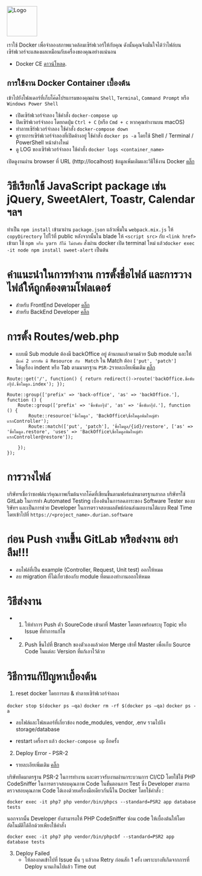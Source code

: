 <a href="https://www.adiwit.co.th"><img src="http://www.adiwit.co.th/wp-content/uploads/logo.png" alt="Logo" width="80px"></a>

เราใช้ Docker เพื่อจำลองสภาพแวดล้อมเซิร์ฟเวอร์ให้กับคุณ ดังนั้นคุณจึงมั่นใจได้ว่าไฟล์บนเซิร์ฟเวอร์จะแสดงผลเหมือนกับเครื่องของคุณอย่างแน่นอน

- Docker CE [ดาวน์โหลด](https://www.docker.com/community-edition#/download).

## การใช้งาน Docker Container เบื้องต้น
เข้าไปยังโฟลเดอร์ที่เก็บโค๊ดโปรแกรมของคุณผ่าน `Shell`, `Terminal`, `Command Prompt` หรือ `Windows Power Shell`
- เปิดเซิร์ฟเวอร์จำลอง ใช้คำสั่ง `docker-compose up`
- ปิดเซิร์ฟเวอร์จำลอง โดยกดปุ่ม `Ctrl + C` (หรือ `Cmd + c` หากคุณทำงานบน macOS)
- ทำลายเซิร์ฟเวอร์จำลอง ใช้คำสั่ง `docker-compose down`
- ดูรายการเซิร์ฟเวอร์จำลองที่เปิดค้างอยู่ ใช้คำสั่ง `docker ps -a` โดยใช้ Shell / Terminal / PowerShell หน้าต่างใหม่
- ดู LOG ของเซิร์ฟเวอร์จำลอง ใช้คำสั่ง `docker logs <container_name>`

เปิดดูงานผ่าน browser ที่ URL (http://localhost) ข้อมูลเพิ่มเติมและวิธีใช้งาน Docker [คลิ๊ก](https://docs.docker.com/get-started)

# วิธีเรียกใช้ JavaScript package เช่น jQuery, SweetAlert, Toastr, Calendar ฯลฯ

ทำเป็น `npm install` เข้ามาผ่าน `package.json` แล้วเพิ่มใน `webpack.mix.js` ให้ `copyDirectory` ไปใว้ที่ public หลังจากนั้นใน blade ให้ `<script src>` กับ `<link href>` เข้ามา ใช้ `npm หรือ yarn ก็ได้ ไม่บังคับ`
สั่งผ่าน docker เปิด terminal ใหม่ แล้ว`docker exec -it node npm install sweet-alert` เป็นต้น

# คำแนะนำในการทำงาน การตั้งชื่อไฟล์ และการวางไฟล์ให้ถูกต้องตามโฟลเดอร์

- สำหรับ FrontEnd Developer [คลิ๊ก](FrontEndReadMe.md)
- สำหรับ BackEnd Developer [คลิ๊ก](BackEndReadMe.md)

# การตั้ง Routes/web.php 
- เเบบมี  Sub module ต้องมี  backOffice อยู่ ด้านบนเเล้วตามด้วย Sub module และให้`มีเเค่ 2 บรรทัด มี Resource กับ  Match` ใน Match ต้อง `['put', 'patch']`
- ให้ดูเรื่อง indent หรือ Tab ตามมาตรฐาน  `PSR-2`รายละเอียเพิ่มเติม [คลิ๊ก](http://www.php-fig.org/psr/ps)

```
Route::get('/', function() { return redirect()->route('backOffice.ชื่อซับกรุ๊ป.ชื่อโมดูล.index'); }); 

Route::group(['prefix' => 'back-office', 'as' => 'backOffice.'], function () { 
    Route::group(['prefix' => 'ชื่อซับกรุ๊ป', 'as' => 'ชื่อซับกรุ๊ป.'], function () { 
        Route::resource('ชื่อโมดูล', 'BackOffice\ชื่อโมดูลพิมใหญ่ตัวเเรกController'); 
        Route::match(['put', 'patch'], 'ชื่อโมดูล/{id}/restore', ['as' => 'ชื่อโมดูล.restore', 'uses' => 'BackOffice\ชื่อโมดูลพิมใหญ่ตัวเเรกController@restore']); 

    }); 
});
```
# การวางไฟล์
บริษัทฯเชื่อว่าซอฟต์แวร์คุณภาพเริ่มต้นจากโค๊ดที่เขียนขึ้นตามฟอร์แม่ทมาตรฐานสากล บริษัทฯใช้ GitLab ในการทำ Automated Testing เบื้องต้นในการลดภาระของ Software Tester ของบริษัทฯ และเป็นการช่วย Developer ในการตรวจสอบผลลัพธ์ก่อนส่งมอบงานได้แบบ Real Time โดยเข้าไปที่ `https://<project_name>.durian.software`

# ก่อน Push งานขึ้น GitLab หรือส่งงาน อย่าลืม!!!
 - ลบไฟล์ที่เป็น example (Controller, Request, Unit test) ออกให้หมด
 - ลบ migration ที่ไม่เกี่ยวข้องกับ module ที่ตนเองทำงานออกให้หมด

# วิธีส่งงาน
- 1. ให้ทำการ Push ตัว SoureCode เข้ามาที่ Master โดยตรงพร้อมระบุ Topic หรือ Issue ที่ทำการแก้ไข
- 2. Push ขึ้นไปที่ Branch ของตัวเองแล้วค่อย Merge เข้าที่ Master เพื่อเก็บ Source Code ในแต่ละ Version ที่แก้เอาไว้ด้วย
 
# วิธีการแก้ปัญหาเบื้องต้น

1. reset docker โดยการลบ & ทำลายเซิร์ฟเวอร์จำลอง

`docker stop $(docker ps –qa)`
`docker rm -rf $(docker ps –qa)`
`docker ps -a`

- ลบไฟล์และโฟลเดอร์ที่เกี่ยวข้อง node_modules, vendor, .env รวมไปถึง storage/database

- restart เครื่องฯ แล้ว `docker-compose up` อีกครั้ง

2. Deploy Error - PSR-2 
    
- รายละเอียเพิ่มเติม [คลิ๊ก](http://www.php-fig.org/psr/psr-2/)

บริษัทยึดมาตรฐาน PSR-2 ในการทำงาน และตรวจรับงานผ่านกระบวนการ CI/CD โดยใช้ใช้ PHP CodeSniffer ในการตรวจสอบคุณภาพ Code ในขั้นตอนการ Test ซึ่ง Developer สามารถตรวจสอบคุณภาพ Code ได้เองด้วยเครื่องมือเดียวกันนี้ใน Docker โดยใช้คำสั่ง :
```
docker exec -it php7 php vendor/bin/phpcs --standard=PSR2 app database tests
```

นอกจากนั้น Developer ยังสามารถให้ PHP CodeSniffer ซ่อม code ให้เบื้องต้นให้โดยอัตโนมัติได้อีกด้วยเพียงใช้คำสั่ง
```
docker exec -it php7 php vendor/bin/phpcbf --standard=PSR2 app database tests
```

3. Deploy Failed
    - ให้ลองกดเข้าไปที่ Issue นั้น ๆ แล้วกด Retry ก่อนสัก 1 ครั้ง เพราะบางทีเกิดจากการที่ Deploy นานเกินไปแล้ว Time out 
